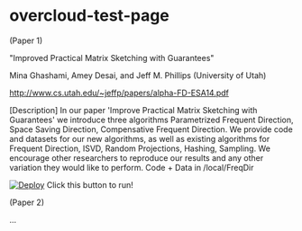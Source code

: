 overcloud-test-page
===================
(Paper 1)

"Improved Practical Matrix Sketching with Guarantees"

Mina Ghashami, Amey Desai, and Jeff M. Phillips (University of Utah)

http://www.cs.utah.edu/~jeffp/papers/alpha-FD-ESA14.pdf

[Description]
In our paper 'Improve Practical Matrix Sketching with Guarantees' we introduce three algorithms Parametrized Frequent Direction, Space Saving Direction, Compensative Frequent Direction. We provide code and datasets for our new algorithms, as well as existing algorithms for Frequent Direction, ISVD, Random Projections, Hashing, Sampling. We encourage other researchers to reproduce our results and any other variation they would like to perform. Code + Data in /local/FreqDir

[![Deploy](https://dl.dropboxusercontent.com/u/85879/docker.png)](http://pc32.utahddc.geniracks.net/cgi-bin/yoko.cgi?155.99.144.46:5000/esa)
Click this button to run!

(Paper 2)

...
